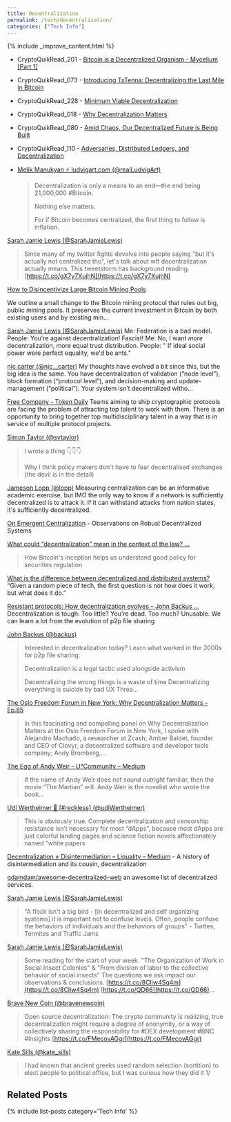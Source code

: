 ```yaml
---
title: Decentralization
permalink: /tech/decentralization/
categories: ["Tech Info"]
---
```


{% include _improve_content.html %}

* CryptoQuikRead_201 - [Bitcoin is a Decentralized Organism - Mycelium [Part 1]](https://anchor.fm/thecryptoconomy/episodes/CryptoQuikRead_201---Bitcoin-is-a-Decentralized-Organism---Mycelium-Part-1-e2sarg)
* CryptoQuikRead_073 - [Introducing TxTenna: Decentralizing the Last Mile in Bitcoin](https://anchor.fm/thecryptoconomy/episodes/CryptoQuikRead_073---Introducing-TxTenna-Decentralizing-the-Last-Mile-in-Bitcoin-e2ndsc)
* CryptoQuikRead_228 - [Minimum Viable Decentralization](https://anchor.fm/thecryptoconomy/episodes/CryptoQuikRead_228---Minimum-Viable-Decentralization-e3lfo9)
* CryptoQuikRead_018 - [Why Decentralization Matters](https://anchor.fm/thecryptoconomy/episodes/CryptoQuikRead_018---Why-Decentralization-Matters-e2ndua)
* CryptoQuikRead_080 - [Amid Chaos, Our Decentralized Future is Being Built](https://anchor.fm/thecryptoconomy/episodes/CryptoQuikRead_080---Amid-Chaos--Our-Decentralized-Future-is-Being-Built-e2ndsb_)
* CryptoQuikRead_110 - [Adversaries, Distributed Ledgers, and Decentralization](https://anchor.fm/thecryptoconomy/episodes/CryptoQuikRead_110---Adversaries--Distributed-Ledgers--and-Decentralization-e2ndr6)


* [Melik Manukyan ⚡️ ludvigart.com (@realLudvigArt)](https://twitter.com/realLudvigArt/status/1041988293607313408)
  >Decentralization is only a means to an end—the end being 21,000,000 #Bitcoin.
  >
  >Nothing else matters.
  >
  >For if Bitcoin becomes centralized, the first thing to follow is inflation.

[Sarah Jamie Lewis (@SarahJamieLewis)](https://twitter.com/SarahJamieLewis/status/1029212002953060352?s=19)
  > Since many of my twitter fights devolve into people saying "but it's actually not centralized tho", let's talk about wtf decentralization actually means. This tweetstorm has background reading. [https://t.co/gX7y7XujhN](https://t.co/gX7y7XujhN)

[How to Disincentivize Large Bitcoin Mining Pools](http://hackingdistributed.com/2014/06/18/how-to-disincentivize-large-bitcoin-mining-pools/)

We outline a small change to the Bitcoin mining protocol that rules out big, public mining pools. It preserves the current investment in Bitcoin by both existing users and by existing min...

[Sarah Jamie Lewis (@SarahJamieLewis)](https://twitter.com/SarahJamieLewis/status/1031301941664440321)
Me: Federation is a bad model. People: You're against decentralization! Fascist! Me: No, I want *more* decentralization, more equal trust distribution. People: " If ideal social power were perfect equality, we'd be ants."

[nic carter (@nic__carter)](https://twitter.com/nic__carter/status/1008419100136296448)
My thoughts have evolved a bit since this, but the big idea is the same. You have decentralization of validation (“node level”), block formation (“protocol level”), and decision-making and update-management (“political”). Your system isn’t decentralized witho...

[Free Company - Token Daily](https://www.tokendaily.co/blog/free-company)
Teams aiming to ship cryptographic protocols are facing the problem of attracting top talent to work with them. There is an opportunity to bring together top multidisciplinary talent in a way that is in service of multiple protocol projects.


[Simon Taylor (@sytaylor)](https://twitter.com/sytaylor/status/1026155964481851392)
> I wrote a thing 👇👇👇
> 
>  Why I think policy makers don't have to fear decentralised exchanges (the devil is in the detail)


[Jameson Lopp (@lopp)](https://twitter.com/lopp/status/1028092364559208448)
Measuring centralization can be an informative academic exercise, but IMO the only way to know if a network is sufficiently decentralized is to attack it. If it can withstand attacks from nation states, it's sufficiently decentralized.

[On Emergent Centralization](https://fieldnotes.resistant.tech/defensive-decentralization/) - Observations on Robust Decentralized Systems

[What could “decentralization” mean in the context of the law? ...](https://coincenter.org/entry/what-could-decentralization-mean-in-the-context-of-the-law)
  > How Bitcoin's inception helps us understand good policy for securities regulation

[What is the difference between decentralized and distributed systems?](https://medium.com/distributed-economy/what-is-the-difference-between-decentralized-and-distributed-systems-f4190a5c6462)
“Given a random piece of tech, the first question is not how does it work, but what does it do.”

[Resistant protocols: How decentralization evolves – John Backus ...](https://medium.com/@jbackus/resistant-protocols-how-decentralization-evolves-2f9538832ada)
Decentralization is tough: Too little? You're dead. Too much? Unusable. We can learn a lot from the evolution of p2p file sharing

[John Backus (@backus)](https://twitter.com/backus/status/1039701785789620224)
  > Interested in decentralization today? Learn what worked in the 2000s for p2p file sharing:
  > 
  > ️Decentralization is a legal tactic used alongside activism
  > 
  > Decentralizing the wrong things is a waste of time
  > Decentralizing everything is suicide by bad UX Threa...


[The Oslo Freedom Forum in New York: Why Decentralization Matters – Ep.85](http://unchainedpodcast.co/the-oslo-freedom-forum-in-new-york-why-decentralization-matters-ep85)
  > In this fascinating and compelling panel on Why Decentralization Matters at the Oslo Freedom Forum in New York, I spoke with Alejandro Machado, a researcher at Zcash; Amber Baldet, founder and CEO of Clovyr, a decentralized software and developer tools company; Andy Bromberg,...

[The Egg of Andy Weir – U°Community – Medium](https://medium.com/@u_community/the-egg-of-andy-weir-bb5dfc4bfcb1)
  > If the name of Andy Weir does not sound outright familiar, then the movie “The Martian” will. Andy Weir is the novelist who wrote the book…

[Udi Wertheimer 🔨 [#reckless] (@udiWertheimer)](https://twitter.com/udiWertheimer/status/1049797657118543875)
  > This is obviously true. Complete decentralization and censorship resistance isn’t necessary for most “dApps”, because most dApps are just colorful landing pages and science fiction novels affectionately named “white papers

[Decentralization ≠ Disintermediation – Liquality – Medium](https://medium.com/liquality/decentralization-disintermediation-208000413b82) - A history of disintermediation and its cousin, decentralization


[gdamdam/awesome-decentralized-web](https://github.com/gdamdam/awesome-decentralized-web)
an awesome list of decentralized services. 

[Sarah Jamie Lewis (@SarahJamieLewis)](https://twitter.com/SarahJamieLewis/status/1066819785869033480)
  > "A flock isn't a big bird - [in decentralized and self organizing systems] it is important not to confuse levels. Often, people confuse the behaviors of individuals and the behaviors of groups" - Turtles, Termites and Traffic Jams

[Sarah Jamie Lewis (@SarahJamieLewis)](https://twitter.com/SarahJamieLewis/status/1066892475141255168)
  > Some reading for the start of your week. "The Organization of Work in Social Insect Colonies" & "From division of labor to the collective behavior of social insects" The questions we ask impact our observations & conclusions. [https://t.co/8CIiw4Sq4m](https://t.co/8CIiw4Sq4m) [https://t.co/QD66](https://t.co/QD66)...

[Brave New Coin (@bravenewcoin)](https://twitter.com/bravenewcoin/status/1072828433711927297)
  > Open source decentralization: The crypto community is realizing, true decentralization might require a degree of anonymity, or a way of collectively sharing the responsibility for #DEX development #BNC #Insights [https://t.co/FMecovAGgr](https://t.co/FMecovAGgr)


[Kate Sills (@kate_sills)](https://twitter.com/kate_sills/status/924728954178564097?s=12)
  > I had known that ancient greeks used random selection (sortition) to elect people to political office, but I was curious how they did it 1/

## Related Posts

{% include list-posts category='Tech Info' %}
